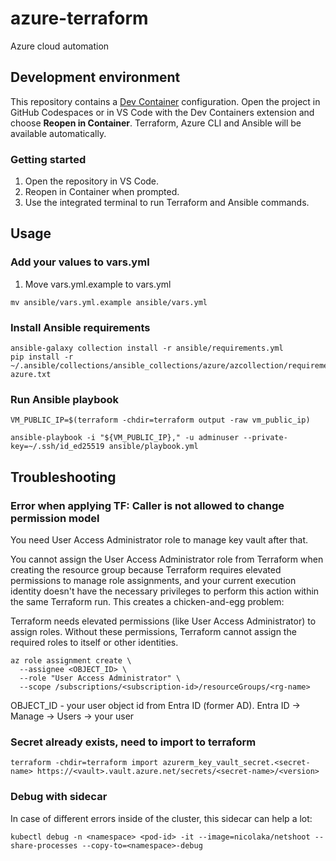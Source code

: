# azure-terraform
Azure cloud automation


## Development environment

This repository contains a [Dev Container](https://containers.dev/) configuration.
Open the project in GitHub Codespaces or in VS Code with the Dev Containers extension
and choose **Reopen in Container**. Terraform, Azure CLI and Ansible will be
available automatically.

### Getting started

1. Open the repository in VS Code.
2. Reopen in Container when prompted.
3. Use the integrated terminal to run Terraform and Ansible commands.
## Usage
### Add your values to vars.yml

1. Move vars.yml.example to vars.yml

`mv ansible/vars.yml.example ansible/vars.yml`

### Install Ansible requirements

```
ansible-galaxy collection install -r ansible/requirements.yml
pip install -r ~/.ansible/collections/ansible_collections/azure/azcollection/requirements-azure.txt
```

### Run Ansible playbook

```
VM_PUBLIC_IP=$(terraform -chdir=terraform output -raw vm_public_ip)

ansible-playbook -i "${VM_PUBLIC_IP}," -u adminuser --private-key=~/.ssh/id_ed25519 ansible/playbook.yml
```

## Troubleshooting

### Error when applying TF: Caller is not allowed to change permission model

You need User Access Administrator role to manage key vault after that.

You cannot assign the User Access Administrator role from Terraform when creating the resource group because Terraform requires elevated permissions to manage role assignments, and your current execution identity doesn't have the necessary privileges to perform this action within the same Terraform run. This creates a chicken-and-egg problem:

Terraform needs elevated permissions (like User Access Administrator) to assign roles.
Without these permissions, Terraform cannot assign the required roles to itself or other identities.

```
az role assignment create \
  --assignee <OBJECT_ID> \
  --role "User Access Administrator" \
  --scope /subscriptions/<subscription-id>/resourceGroups/<rg-name>
```

OBJECT_ID - your user object id from Entra ID (former AD). Entra ID -> Manage -> Users -> your user

### Secret already exists, need to import to terraform

```
terraform -chdir=terraform import azurerm_key_vault_secret.<secret-name> https://<vault>.vault.azure.net/secrets/<secret-name>/<version>
```

### Debug with sidecar

In case of different errors inside of the cluster, this sidecar can help a lot:

```
kubectl debug -n <namespace> <pod-id> -it --image=nicolaka/netshoot --share-processes --copy-to=<namespace>-debug
```
